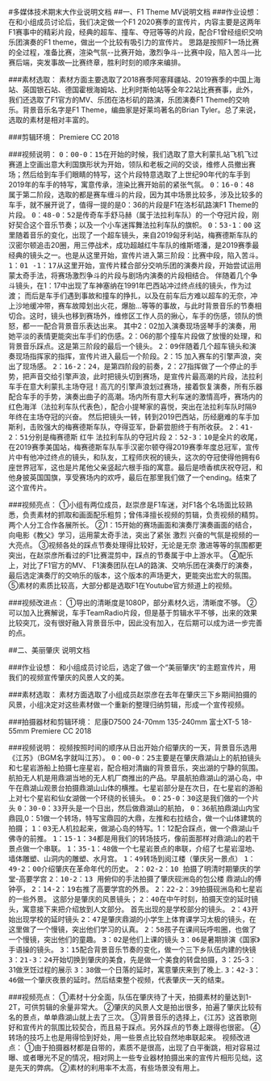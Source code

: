 #多媒体技术期末大作业说明文档
##一、F1 Theme MV说明文档
###作业设想：
在和小组成员讨论后，我们决定做一个F1 2020赛季的宣传片，内容主要是这两年F1赛事中的精彩片段，经典的超车、撞车、夺冠等等的片段，配合F1曾经组织交响乐团演奏的F1 theme，做出一个比较有吸引力的宣传片。
思路是按照F1一场比赛的全过程，准备比赛，渲染气氛--比赛开始，激烈争斗--比赛中段，陷入苦斗—比赛后端，突发事故—比赛终章，胜利时刻的顺序来编排。

###素材选取：
素材方面主要选取了2018赛季阿塞拜疆站、2019赛季的中国上海站、英国银石站、德国霍根海姆站、比利时斯帕站等全年22站比赛赛事，此外，我们还选取了F1官方的MV、乐团在洛杉矶的路演，乐团演奏F1 Theme的交响乐。背景音乐名字是F1 Theme，编曲家是好莱坞著名的Brian Tyler。总了来说，选取的素材是相对丰富的。

###剪辑环境：
Premiere CC 2018

###视频说明：
<kbd>0：00-0：15</kbd>在开始的时候，我们选取了意大利蒙扎站飞机飞过赛道上空画出意大利国旗形状为开始，领队和老板之间的交谈，维修人员撤出赛场；然后给到车手们眼睛的特写，这个片段特意选取了上世纪90年代的车手到2019年的车手的特写，寓意传承，渲染比赛开始前的紧张气氛。
<kbd>0：16-0：48</kbd>  属于第二阶段，选取的都是赛车缠斗的片段，因为其中场景比较多，涉及比较多的车手，就不展开说了，值得一提的是0：36的片段是F1在洛杉矶路演F1 Theme的片段。
<kbd>0：48-0：52</kbd>是传奇车手舒马赫（属于法拉利车队）的一个夺冠片段，刚好契合这个音乐节奏；以及一个小车迷挥舞法拉利车队的旗帜。
<kbd>0：53-1：00</kbd>  这里随着音乐的变化，出现了一个超车镜头，来自2019匈牙利站，梅赛德斯车队的汉密尔顿追击20圈，用三停战术，成功超越红牛车队的维斯塔潘，是2019赛季最经典的镜头之一。也是从这里开始，宣传片进入第三阶段：比赛中段，陷入苦斗。
<kbd>1：01 -1：17</kbd>从这里开始，宣传片糅合部分交响乐团的演奏片段，开始尝试运用蒙太奇手法，将赛场激烈争斗的片段与剧场内演奏的片段相结合。
伴随着几个争斗镜头，在1：17中出现了车神塞纳在1991年巴西站冲过终点线的镜头，作为过渡；
而后是车手们遇到事故和撞车的挣扎，以及在前车后方难以超车的无奈，冲上沙地缓冲带，赛车故障划出火花，爆胎…等等的事故，与此时背景音乐的节奏相切合。这时，镜头也移到赛场外，维修区工作人员的揪心，车手的伤感，领队的愤怒，都一一配合背景音乐表达出来。
其中2：02加入演奏现场竖琴手的演奏，用她平淡的表情更能突出车手们的伤感。2：06的那个撞车片段做了放慢的处理，和背景音乐踩点。这是第三阶段的最后一个镜头。
<kbd>2：09</kbd>伴随着几个超车镜头和演奏现场指挥家的指挥，宣传片进入最后一个阶段。2：15 加入赛车的引擎声浪，突出了现场感。
<kbd>2：16-2：24</kbd>，是第四阶段的前奏，2：27指挥做了一个停止的手势，把声音交给引擎声浪，此时把镜头切到赛场，是宣传片最高潮的片段，法拉利车手在意大利蒙扎主场夺冠！高亢的引擎声浪划过赛场，接着恢复演奏，所有乐器配合车手的手势，演奏出曲子的高潮。场内所有意大利车迷的激情高呼，赛场内的红色海洋（法拉利车队代表色），配合小提琴家的喜悦，突出在法拉利车队时隔9年终在主场夺冠的兴奋。
然后把镜头一转，转到2019巴西站，历经磨难的车手加斯利，击败强大的梅赛德斯车队，夺得亚军，卧薪尝胆终于有所收获。
<kbd>2：41-2：51</kbd>分别是梅赛德斯 红牛 法拉利车队的夺冠片段
<kbd>2：52-3：10</kbd>是全片的收尾，在2019赛季美国站，梅赛德斯车队车手汉密尔顿夺得2019赛季年度总冠军，宣传片中有他冲过终点的镜头，和队友，工程师庆祝的镜头，这次的夺冠使得他拥有6座世界冠军，这也是片尾他父亲竖起六根手指的寓意。最后是喷香槟庆祝夺冠，和他身披英国国旗，享受赛场内的欢呼，最后在那里我们做了一个ending。结束了这个宣传片。

###视频亮点：
①小组有两位成员，赵崇彦是F1车迷，对F1各个名场面比较熟悉，负责素材的抓取和画面配乐粗剪；曾伟泽擅长视频的剪辑，负责视频的精剪。两个人分工合作各展所长。
②1：15开始的赛场画面和演奏厅演奏画面的结合，向电影《教父》学习，运用蒙太奇手法，突出了紧张 激烈 兴奋的气氛是视频的一大亮点。
③视频各处的踩点节奏处理得比较好，无论是无奈 激进等等的氛围都更突出，在赵崇彦所看过的F1比赛混剪中，踩点的节奏属于中上游水平。
④配乐上，对比了F1官方的MV、 F1演奏团队在LA的路演、交响乐团在演奏厅的演奏，最后选定演奏厅的交响乐的版本，这个版本的声场更大，更能突出宏大的氛围。
⑤素材的素质比较高，大部分都是选取F1在Youtube官方频道上的视频。

###视频改进点：
①导出的清晰度是1080P，部分素材久远，清晰度不够。
②可以加入比赛解说，车手TeamRadio片段，但是基于剪辑水平不够，出来的效果比较突兀，没有很好融入背景音乐中，因此没有加入，在后期可以成为进一步完善的点。



##二、美丽肇庆 说明文档

###作业设想：
和小组成员讨论后，选定了做一个“美丽肇庆“的主题宣传片，用我们的视频宣传肇庆的风景人文的美。

###素材选取：
素材方面选取了小组成员赵崇彦在去年在肇庆三下乡期间拍摄的风景，小组决定对这些素材做一个重新的整理归纳剪辑，形成一个宣传视频。

###拍摄器材和剪辑环境：
尼康D7500 24-70mm 135-240mm
富士XT-5 18-55mm
Premiere CC 2018

###视频说明：
视频按照时间的顺序从日出开始介绍肇庆的一天，背景音乐选用《江苏》（BGM名字就叫江苏）。
<kbd>0：00-0：25</kbd>主要是在肇庆鼎湖山上的航拍镜头和七星岩游船上拍摄七座星岩，配合相对清幽的背景音乐，突出湖的宁静的氛围。航拍无人机是用鼎湖当地的无人机厂商推出的产品。早晨航拍鼎湖山的湖心岛，中午在鼎湖山观景台拍摄鼎湖山山体的横推。七星岩部分是在次日，在七星岩的游船上对七个星岩和仙女湖做一个环绕的长镜头。
<kbd>0：25-0：30</kbd>这是我们做的一个片头
<kbd>0：30-0：33</kbd>开头是一个日出，然后做鼎湖山的航拍，
<kbd>0：36</kbd>航拍鼎湖山内宝鼎园,0：51做一个转场，特写宝鼎园的大鼎，左推和右拉结合，做一个山体建筑的拍摄；
<kbd>1：03</kbd>无人机拉起来，做湖心岛的特写。1：12配合踩点，做一个鼎湖山千佛寺的前推。
<kbd>1：15-1：34</kbd>都是用我们的转场技巧，像前面那样对鼎湖山的若干景点做一个串联。
<kbd>1：35-1：48</kbd>做一个七星岩景点的串联，介绍了七星岩湿地、墙体雕塑、山洞内的雕塑、水月宫。
<kbd>1：49</kbd>转场到阅江楼（肇庆另一景点）
<kbd>1：49-2：00</kbd>介绍肇庆在革命年代的历史。
<kbd>2：02-2：10 </kbd>拍摄了明清时期肇庆的学堂-高要学宫
<kbd>2：10-2：13 </kbd>用俯仰的手法拍摄了肇庆砚洲岛的包公楼 鼎湖山的傅钟亭，
<kbd>2：14-2：19</kbd>右推了高要学宫的外景。
<kbd>2：22-2：39</kbd>拍摄砚洲岛和七星岩的一些外景。
这部分是肇庆的风景镜头；
<kbd>2：40</kbd>在中午时刻，拍摄天空的延时镜头，寓意接下来把介绍放到人文部分。
首先出现的是学校部分的镜头。
<kbd>2：43</kbd>开始出现学校的延时镜头
<kbd>2：47</kbd>是肇庆鼎湖的小学生上体育课学习太极的镜头，在这里做了一个慢镜，突出他们学习的认真。
<kbd>2：58</kbd>孩子在课间玩呼啦圈，也做了一个慢镜，突出他们的童趣。
<kbd>3：02</kbd>是他们上课的镜头
<kbd>3：06</kbd>是暑期排演《国家》手语操的镜头。
<kbd>3：15</kbd>配合背景音乐节奏的变化，做一个三下乡队伍内建的快镜
<kbd>3：21-3：24</kbd>开始切换到肇庆的美食，先是做一个美食的转盘拍摄，3：25-3：31做烹饪过程的展示
<kbd>3：38</kbd>做一个日落的延时，寓意肇庆来到了晚上.
<kbd>3：42-3：46</kbd>做一个肇庆夜景的延时。然后结束整个视频，代表肇庆一天的结束。

###视频亮点：
①素材十分全面，队伍在肇庆待了十天，拍摄素材的量达到1-2T，可供剪辑的余量非常大。
②肇庆的风景人文是拍出很多，拍遍了肇庆比较有名的景点，单单鼎湖山就上去了三次。
③背景音乐的选择上，《江苏》这首歌刚好和宣传片的氛围比较契合，而且易于踩点。另外踩点的节奏上跟得也很密。
④转场的技巧上也是用得恰到好处，用一些景点比较自然地串联起来。
视频改进点：
①由于拍摄器材都是自带的，素质不是很高，出现了白平衡跳，相对容易过曝、或者曝光不足的情况，相对网上一些专业器材拍摄出来的宣传片相形见绌，这是先天的弊病。
②素材的利用率不太高，有些场景没有用上。